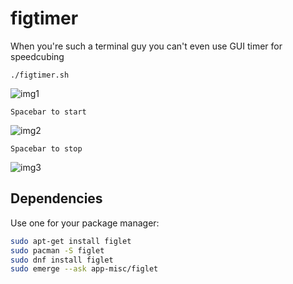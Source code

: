 # figtimer

When you're such a terminal guy you can't even use GUI timer for speedcubing

`./figtimer.sh`

![img1](https://pp.userapi.com/c638516/v638516313/463e4/sV5iquX9c-A.jpg)

`Spacebar to start`

![img2](https://pp.userapi.com/c638516/v638516313/463eb/Oy7B6yCJ3oo.jpg)

`Spacebar to stop`

![img3](https://pp.userapi.com/c638516/v638516313/463f2/JkVgOn-Gp3k.jpg)

## Dependencies

Use one for your package manager:

```bash
sudo apt-get install figlet
sudo pacman -S figlet
sudo dnf install figlet
sudo emerge --ask app-misc/figlet
```
